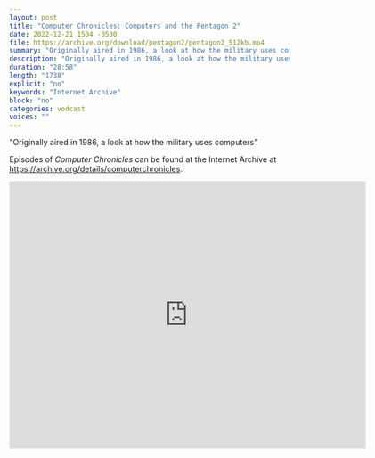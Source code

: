 ```yaml
---
layout: post
title: "Computer Chronicles: Computers and the Pentagon 2"
date: 2022-12-21 1504 -0500
file: https://archive.org/download/pentagon2/pentagon2_512kb.mp4
summary: "Originally aired in 1986, a look at how the military uses computers"
description: "Originally aired in 1986, a look at how the military uses computers"
duration: "28:58"
length: "1738"
explicit: "no" 
keywords: "Internet Archive"
block: "no" 
categories: vodcast
voices: ""
---
```


"Originally aired in 1986, a look at how the military uses computers"

Episodes of *Computer Chronicles* can be found at the Internet Archive at <https://archive.org/details/computerchronicles>.

<iframe src="https://archive.org/embed/pentagon2" width="640" height="480" frameborder="0" webkitallowfullscreen="true" mozallowfullscreen="true" allowfullscreen></iframe>
